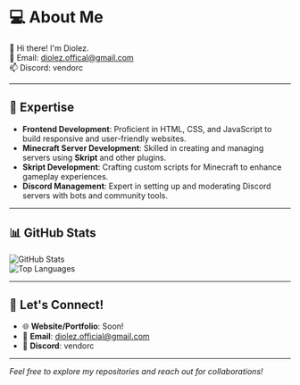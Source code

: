 # 💻 About Me

👋 Hi there! I'm Diolez.    
📧 Email: diolez.offical@gmail.com  
📫 Discord: vendorc

---

## 🌟 Expertise

- **Frontend Development**: Proficient in HTML, CSS, and JavaScript to build responsive and user-friendly websites.  
- **Minecraft Server Development**: Skilled in creating and managing servers using **Skript** and other plugins.  
- **Skript Development**: Crafting custom scripts for Minecraft to enhance gameplay experiences.  
- **Discord Management**: Expert in setting up and moderating Discord servers with bots and community tools.  

---

## 📊 GitHub Stats

![GitHub Stats](https://github-readme-stats.vercel.app/api?username=YourUsername&show_icons=true&theme=radical)  
![Top Languages](https://github-readme-stats.vercel.app/api/top-langs/?username=YourUsername&layout=compact&theme=radical)

---

## 🔗 Let's Connect!

- 🌐 **Website/Portfolio**: Soon!
- 💌 **Email**: diolez.official@gmail.com
- 🤝 **Discord**: vendorc

---

*Feel free to explore my repositories and reach out for collaborations!*
